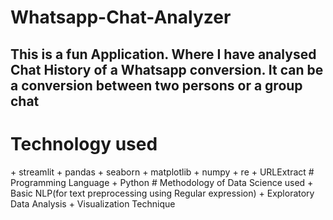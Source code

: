 # Whatsapp-Chat-Analyzer
## This is a fun Application. Where I have analysed Chat History of a Whatsapp conversion. It can be a conversion between two persons or a group chat
<h1 style="color:"green;text-align:center"> Technology used </h1>
  + streamlit
  + pandas
  + seaborn
  + matplotlib
  + numpy
  + re
  + URLExtract
 # Programming Language
  + Python
# Methodology of Data Science used  
 + Basic NLP(for text preprocessing using Regular expression)
 + Exploratory Data Analysis
 + Visualization Technique
 
  
  
